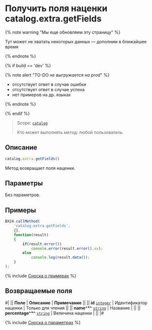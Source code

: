 # Получить поля наценки catalog.extra.getFields

{% note warning "Мы еще обновляем эту страницу" %}

Тут может не хватать некоторых данных — дополним в ближайшее время

{% endnote %}

{% if build == 'dev' %}

{% note alert "TO-DO _не выгружается на prod_" %}

- отсутствует ответ в случае ошибки
- отсутствует ответ в случае успеха
- нет примеров на др. языках
  
{% endnote %}

{% endif %}

> Scope: [`catalog`](../../scopes/permissions.md)
>
> Кто может выполнять метод: любой пользователь

## Описание

```js
catalog.extra.getFields()
```

Метод возвращает поля наценки.

## Параметры

Без параметров.

## Примеры

```javascript
BX24.callMethod(
    'catalog.extra.getFields',
    {},
    function(result)
    {
        if(result.error())
            console.error(result.error().ex);
        else
            console.log(result.data());
    }
);
```
{% include [Сноска о примерах](../../../_includes/examples.md) %}

## Возвращаемые поля

#|
|| **Поле** | **Описание** | **Примечание** ||
|| **id**
[`integer`](../../data-types.md) | Идентификатор наценки | Только для чтения ||
|| **name^*^**
[`string`](../../data-types.md) | Название |  ||
|| **percentage^*^**
[`string`](../../data-types.md) | Величина наценки |  ||
|#

{% include [Сноска о параметрах](../../../_includes/required.md) %}
